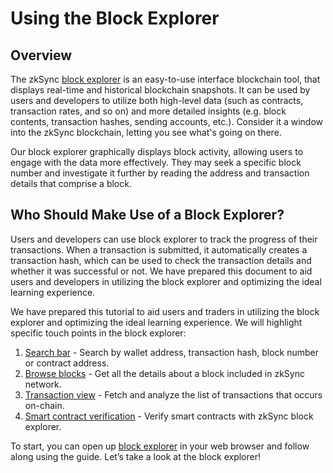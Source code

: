 # Using the Block Explorer

<TocHeader />
<TOC class="table-of-contents" :include-level="[2,3]" />

## Overview
The zkSync [block explorer](https://explorer.zksync.io/) is an easy-to-use interface blockchain tool, that displays real-time and historical blockchain snapshots. It can be used by users and developers to utilize both high-level data (such as contracts, transaction rates, and so on) and more detailed insights (e.g. block contents, transaction hashes, sending accounts, etc.).
Consider it a window into the zkSync blockchain, letting you see what's going on there.

Our block explorer graphically displays block activity, allowing users to engage with the data more effectively. They may seek a specific block number and investigate it further by reading the address and transaction details that comprise a block.

## Who Should Make Use of a Block Explorer?

Users and developers can use block explorer to track the progress of their transactions. When a transaction is submitted, it automatically creates a transaction hash, which can be used to check the transaction details and whether it was successful or not.
We have prepared this document to aid users and developers in utilizing the block explorer and optimizing the ideal learning experience.

We have prepared this tutorial to aid users and traders in utilizing the block explorer and optimizing the ideal learning experience. We will highlight specific touch points in the block explorer:

1. [Search bar](./search.md) - Search by wallet address, transaction hash, block number or contract address.
2. [Browse blocks](./block-view.md) - Get all the details about a block included in zkSync network.
3. [Transaction view](./block-view.md#transactions) - Fetch and analyze the list of transactions that occurs on-chain.
4. [Smart contract verification](./contract-verification.md) - Verify smart contracts with zkSync block explorer.

To start, you can open up [block explorer](https://explorer.zksync.io/) in your web browser and follow along using the guide.
Let’s take a look at the block explorer!